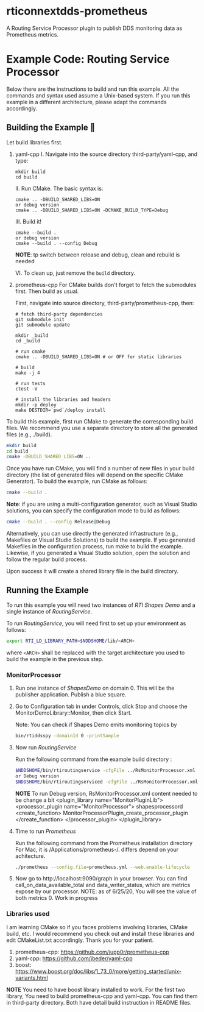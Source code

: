 # rticonnextdds-prometheus

A Routing Service Processor plugin to publish DDS monitoring data as Prometheus metrics.

# Example Code: Routing Service Processor

Below there are the instructions to build and run this example. All the commands
and syntax used assume a Unix-based system. If you run this example in a
different architecture, please adapt the commands accordingly.

## Building the Example :wrench:
Let build libraries first.
1. yaml-cpp
    I. Navigate into the source directory third-party/yaml-cpp, and type:

    ```
    mkdir build
    cd build
    ```

    II. Run CMake. The basic syntax is:

    ```
    cmake .. -DBUILD_SHARED_LIBS=ON
    or debug version
    cmake .. -DBUILD_SHARED_LIBS=ON -DCMAKE_BUILD_TYPE=Debug
    ```

    III. Build it!
    
    ```
    cmake --build .
    or debug version
    cmake --build . --config Debug
    ```

    **NOTE**: tp switch between release and debug, clean and rebuild is needed

    VI. To clean up, just remove the `build` directory.


2. prometheus-cpp
    For CMake builds don't forget to fetch the submodules first. Then build as usual.

    First, navigate into source directory, third-party/prometheus-cpp, then:

    ``` shell
    # fetch third-party dependencies
    git submodule init
    git submodule update

    mkdir _build
    cd _build

    # run cmake
    cmake .. -DBUILD_SHARED_LIBS=ON # or OFF for static libraries

    # build
    make -j 4

    # run tests
    ctest -V

    # install the libraries and headers
    mkdir -p deploy
    make DESTDIR=`pwd`/deploy install
    ```

To build this example, first run CMake to generate the corresponding build
files. We recommend you use a separate directory to store all the generated
files (e.g., ./build).

```sh
mkdir build
cd build
cmake -DBUILD_SHARED_LIBS=ON ..
```

Once you have run CMake, you will find a number of new files in your build
directory (the list of generated files will depend on the specific CMake
Generator). To build the example, run CMake as follows:

```sh
cmake --build .
```

**Note**: if you are using a multi-configuration generator, such as Visual
Studio solutions, you can specify the configuration mode to build as follows:

```sh
cmake --build . --config Release|Debug
```

Alternatively, you can use directly the generated infrastructure (e.g.,
Makefiles or Visual Studio Solutions) to build the example. If you generated
Makefiles in the configuration process, run make to build the example. Likewise,
if you generated a Visual Studio solution, open the solution and follow the
regular build process.

Upon success it will create a shared library file in the build directory.

## Running the Example

To run this example you will need two instances of *RTI Shapes Demo* and a
single instance of *RoutingService*.

To run *RoutingService*, you will need first to set up your environment as
follows:

```sh
export RTI_LD_LIBRARY_PATH=$NDDSHOME/lib/<ARCH>
```

where `<ARCH>` shall be replaced with the target architecture you used to build
the example in the previous step.

### MonitorProcessor

1.  Run one instance of *ShapesDemo* on domain 0. This will be the publisher
    application. Publish a blue square.

2.  Go to Configuration tab in under Controls, click Stop and choose the
    MonitorDemoLibrary::Monitor, then click Start.

    Note: You can check if Shapes Demo emits monitoring topics by
    ```sh
    bin/rtiddsspy -domainId 0 -printSample
    ```

3.  Now run *RoutingService* 

    Run the following command from the example build directory :

    ```sh
    $NDDSHOME/bin/rtiroutingservice -cfgFile ../RsMonitorProcessor.xml -cfgName MonitoringTopicExposer
    or Debug version
    $NDDSHOME/bin/rtiroutingserviced -cfgFile ../RsMonitorProcessor.xml -cfgName MonitoringTopicExposer
    ```
    **NOTE** To run Debug version, RsMonitorProcessor.xml content needed to be change a bit
    <plugin_library name="MonitorPluginLib">
        <processor_plugin name="MonitorProcessor">
            <dll>shapesprocessord</dll>
            <create_function>
                MonitorProcessorPlugin_create_processor_plugin
            </create_function>
        </processor_plugin>
    </plugin_library>

4.  Time to run *Prometheus*

    Run the following command from the Prometheus installation directory 
    For Mac, it is /Applications/prometheus-<ARCH>/. <ARCH> differs depend on your achitecture.

    ```sh
    ./prometheus --config.file=prometheus.yml --web.enable-lifecycle
    ```

5.  Now go to http://localhost:9090/graph in your browser.
    You can find call_on_data_available_total and data_writer_status, 
    which are metrics expose by our processor.
    NOTE: as of 6/25/20, You will see the value of both metrics 0. Work in progress

### Libraries used
I am learning CMake so if you faces problems involving libraries, CMake build, etc. 
I would recommend you check out and install these libraries and edit CMakeList.txt accordingly.
Thank you for your patient.
1. prometheus-cpp: https://github.com/jupp0r/prometheus-cpp
2. yaml-cpp: https://github.com/jbeder/yaml-cpp
3. boost: https://www.boost.org/doc/libs/1_73_0/more/getting_started/unix-variants.html

**NOTE** You need to have boost library installed to work. 
        For the first two library, You need to build prometheus-cpp and yaml-cpp. 
        You can find them in third-party directory. Both have detail build instruction in README files.

